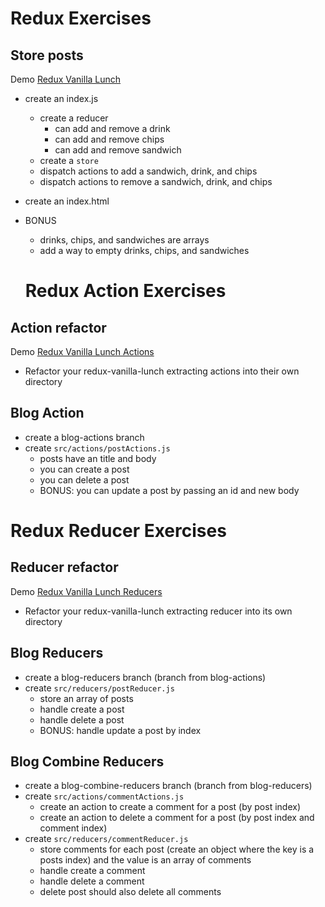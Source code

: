 # Redux Exercises

## Store posts

Demo [Redux Vanilla Lunch](https://demo.alchemycodelab.io/redux-vanilla-lunch)

* create an index.js
  * create a reducer
    * can add and remove a drink
    * can add and remove chips
    * can add and remove sandwich
  * create a `store`
  * dispatch actions to add a sandwich, drink, and chips
  * dispatch actions to remove a sandwich, drink, and chips
* create an index.html
* BONUS
  * drinks, chips, and sandwiches are arrays
  * add a way to empty drinks, chips, and sandwiches

  # Redux Action Exercises

## Action refactor

Demo [Redux Vanilla Lunch Actions](https://demo.alchemycodelab.io/redux-vanilla-lunch-actios)

* Refactor your redux-vanilla-lunch extracting actions into their own directory

## Blog Action

* create a blog-actions branch
* create `src/actions/postActions.js`
  * posts have an title and body
  * you can create a post
  * you can delete a post
  * BONUS: you can update a post by passing an id and new body

# Redux Reducer Exercises

## Reducer refactor

Demo [Redux Vanilla Lunch Reducers](https://demo.alchemycodelab.io/redux-vanilla-lunch-reducers)

* Refactor your redux-vanilla-lunch extracting reducer into its own directory

## Blog Reducers

* create a blog-reducers branch (branch from blog-actions)
* create `src/reducers/postReducer.js`
  * store an array of posts
  * handle create a post
  * handle delete a post
  * BONUS: handle update a post by index

## Blog Combine Reducers

* create a blog-combine-reducers branch (branch from blog-reducers)
* create `src/actions/commentActions.js`
  * create an action to create a comment for a post (by post index)
  * create an action to delete a comment for a post (by post index and comment index)
* create `src/reducers/commentReducer.js`
  * store comments for each post (create an object where the key is a posts index)
    and the value is an array of comments
  * handle create a comment
  * handle delete a comment
  * delete post should also delete all comments

